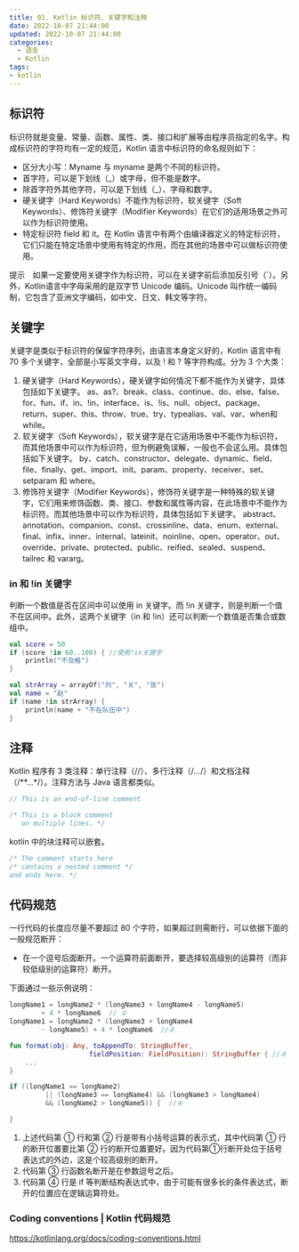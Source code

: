 ```yaml
---
title: 01. Kotlin 标识符、关键字和注释
date: 2022-10-07 21:44:00
updated: 2022-10-07 21:44:00
categories:
  - 语言
  - Kotlin
tags:
- kotlin
---
```


## 标识符

标识符就是变量、常量、函数、属性、类、接口和扩展等由程序员指定的名字。构成标识符的字符均有一定的规范，Kotlin 语言中标识符的命名规则如下：

* 区分大小写：Myname 与 myname 是两个不同的标识符。
* 首字符，可以是下划线（_）或字母，但不能是数字。
* 除首字符外其他字符，可以是下划线（_）、字母和数字。
* 硬关键字（Hard Keywords）不能作为标识符，软关键字（Soft Keywords）、修饰符关键字（Modifier Keywords）在它们的适用场景之外可以作为标识符使用。
* 特定标识符 field 和 it。在 Kotlin 语言中有两个由编译器定义的特定标识符，它们只能在特定场景中使用有特定的作用，而在其他的场景中可以做标识符使用。

提示　如果一定要使用关键字作为标识符，可以在关键字前后添加反引号（`）。另外，Kotlin语言中字母采用的是双字节 Unicode 编码。Unicode 叫作统一编码制，它包含了亚洲文字编码，如中文、日文、韩文等字符。

## 关键字

关键字是类似于标识符的保留字符序列，由语言本身定义好的，Kotlin 语言中有 70 多个关键字，全部是小写英文字母，以及 ! 和 ? 等字符构成。分为 3 个大类：

1. 硬关键字（Hard Keywords），硬关键字如何情况下都不能作为关键字，具体包括如下关键字。
as、as?、break、class、continue、do、else、false、for、fun、if、in、!in、interface、is、!is、null、object、package、return、super、this、throw、true、try、typealias、val、var、when和while。
2. 软关键字（Soft Keywords），软关键字是在它适用场景中不能作为标识符，而其他场景中可以作为标识符，但为例避免误解，一般也不会这么用。具体包括如下关键字。
by、catch、constructor、delegate、dynamic、field、file、finally、get、import、init、param、property、receiver、set、setparam 和 where。
3. 修饰符关键字（Modifier Keywords），修饰符关键字是一种特殊的软关键字，它们用来修饰函数、类、接口、参数和属性等内容，在此场景中不能作为标识符。而其他场景中可以作为标识符，具体包括如下关键字。
abstract、annotation、companion、const、crossinline、data、enum、external、final、infix、inner、internal、lateinit、noinline、open、operator、out、override、private、protected、public、reified、sealed、suspend、tailrec 和 vararg。

### in 和 !in 关键字

判断一个数值是否在区间中可以使用 in 关键字。而 !in 关键字，则是判断一个值不在区间中。此外，这两个关键字（in 和 !in）还可以判断一个数值是否集合或数组中。

```kt
val score = 50
if (score !in 60..100) { //使用!in关键字
    println("不及格")
}

val strArray = arrayOf("刘", "关", "张")
val name = "赵"
if (name !in strArray) {
    println(name + "不在队伍中")
}
```

## 注释

Kotlin 程序有 3 类注释：单行注释（//）、多行注释（/*...*/）和文档注释（/**...*/）。注释方法与 Java 语言都类似。

```kt
// This is an end-of-line comment

/* This is a block comment
   on multiple lines. */
```

kotlin 中的块注释可以嵌套。

```kt
/* The comment starts here
/* contains a nested comment *⁠/
and ends here. */
```

## 代码规范

一行代码的长度应尽量不要超过 80 个字符，如果超过则需断行，可以依据下面的一般规范断开：

* 在一个逗号后面断开。一个运算符前面断开，要选择较高级别的运算符（而非较低级别的运算符）断开。

下面通过一些示例说明：

```kt
longName1 = longName2 * (longName3 + longName4 - longName5)
        + 4 * longName6  // ①
longName1 = longName2 * (longName3 + longName4
        - longName5) + 4 * longName6  //②

fun format(obj: Any, toAppendTo: StringBuffer,
                    fieldPosition: FieldPosition): StringBuffer { //③
    ...
}

if ((longName1 == longName2)
         || (longName3 == longName4) && (longName3 > longName4)
         && (longName2 > longName5)) {  //④

}
```

1. 上述代码第 ① 行和第 ② 行是带有小括号运算的表示式，其中代码第 ① 行的断开位置要比第 ② 行的断开位置要好。因为代码第①行断开处位于括号表达式的外边，这是个较高级别的断开。
2. 代码第 ③ 行函数名断开是在参数逗号之后。
3. 代码第 ④ 行是 if 等判断结构表达式中，由于可能有很多长的条件表达式，断开的位置应在逻辑运算符处。

### Coding conventions | Kotlin 代码规范

<https://kotlinlang.org/docs/coding-conventions.html>
